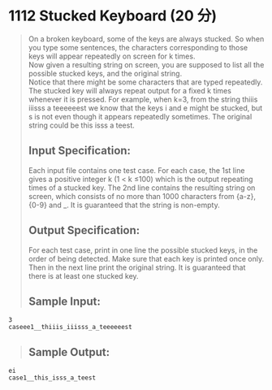 # 1112 Stucked Keyboard (20 分)  
> On a broken keyboard, some of the keys are always stucked. So when you type some sentences, the characters corresponding to those keys will appear repeatedly on screen for k times.  
> Now given a resulting string on screen, you are supposed to list all the possible stucked keys, and the original string.  
> Notice that there might be some characters that are typed repeatedly. The stucked key will always repeat output for a fixed k times whenever it is pressed. For example, when k=3, from the string thiiis iiisss a teeeeeest we know that the keys i and e might be stucked, but s is not even though it appears repeatedly sometimes. The original string could be this isss a teest.  
> ## Input Specification:  
> Each input file contains one test case. For each case, the 1st line gives a positive integer k (1 < k ≤100) which is the output repeating times of a stucked key. The 2nd line contains the resulting string on screen, which consists of no more than 1000 characters from {a-z}, {0-9} and _. It is guaranteed that the string is non-empty.  
> ## Output Specification:  
> For each test case, print in one line the possible stucked keys, in the order of being detected. Make sure that each key is printed once only. Then in the next line print the original string. It is guaranteed that there is at least one stucked key.  
> ## Sample Input:
```
3
caseee1__thiiis_iiisss_a_teeeeeest
```
> ## Sample Output:
```
ei
case1__this_isss_a_teest
```